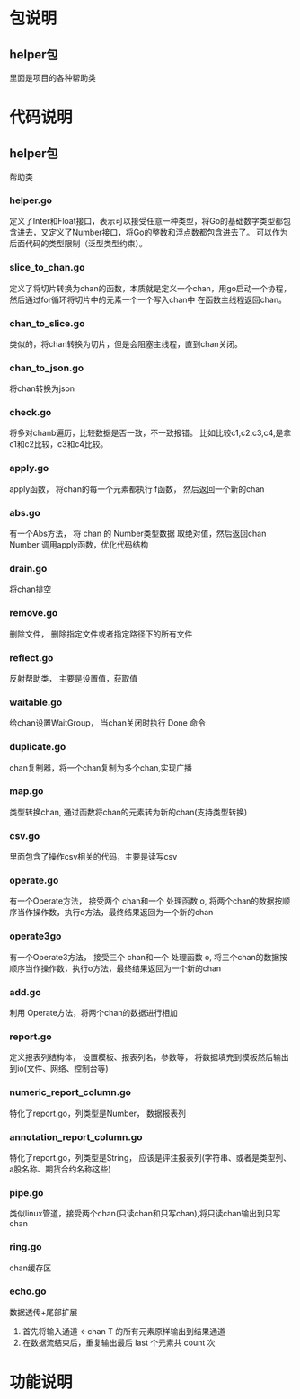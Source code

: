 # 包说明

## helper包

里面是项目的各种帮助类




# 代码说明

## helper包

帮助类

### helper.go

定义了Inter和Float接口，表示可以接受任意一种类型，将Go的基础数字类型都包含进去，又定义了Number接口，将Go的整数和浮点数都包含进去了。
可以作为后面代码的类型限制（泛型类型约束）。

### slice_to_chan.go

定义了将切片转换为chan的函数，本质就是定义一个chan，用go启动一个协程，然后通过for循环将切片中的元素一个一个写入chan中
在函数主线程返回chan。

### chan_to_slice.go

类似的，将chan转换为切片，但是会阻塞主线程，直到chan关闭。

### chan_to_json.go

将chan转换为json

### check.go

将多对chanb遍历，比较数据是否一致，不一致报错。
比如比较c1,c2,c3,c4,是拿c1和c2比较，c3和c4比较。


### apply.go

apply函数， 将chan的每一个元素都执行 f函数， 然后返回一个新的chan

### abs.go

有一个Abs方法， 将 chan 的 Number类型数据 取绝对值，然后返回chan Number
调用apply函数，优化代码结构


### drain.go

将chan排空

### remove.go

删除文件， 删除指定文件或者指定路径下的所有文件

###  reflect.go

反射帮助类， 主要是设置值，获取值

### waitable.go

给chan设置WaitGroup， 当chan关闭时执行 Done 命令

### duplicate.go

chan复制器，将一个chan复制为多个chan,实现广播


### map.go

类型转换chan, 通过函数将chan的元素转为新的chan(支持类型转换)


### csv.go

里面包含了操作csv相关的代码，主要是读写csv

### operate.go

有一个Operate方法， 接受两个 chan和一个 处理函数 o, 将两个chan的数据按顺序当作操作数，执行o方法，最终结果返回为一个新的chan

### operate3go

有一个Operate3方法， 接受三个 chan和一个 处理函数 o, 将三个chan的数据按顺序当作操作数，执行o方法，最终结果返回为一个新的chan

### add.go

利用 Operate方法，将两个chan的数据进行相加

### report.go

定义报表列结构体， 设置模板、报表列名，参数等， 将数据填充到模板然后输出到io(文件、网络、控制台等)

### numeric_report_column.go

特化了report.go，列类型是Number， 数据报表列

### annotation_report_column.go

特化了report.go，列类型是String， 应该是评注报表列(字符串、或者是类型列、a股名称、期货合约名称这些)

### pipe.go

类似linux管道，接受两个chan(只读chan和只写chan),将只读chan输出到只写chan

### ring.go

chan缓存区



### echo.go

数据透传+尾部扩展

1. 首先将输入通道 <-chan T 的所有元素原样输出到结果通道
2. 在数据流结束后，重复输出最后 last 个元素共 count 次










# 功能说明




